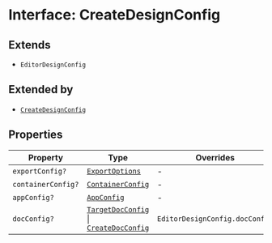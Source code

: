 # Interface: CreateDesignConfig

## Extends

- `EditorDesignConfig`

## Extended by

- [`CreateDesignConfig`](../../../3p/editor/DesignConfig.types/interfaces/create-design-config/index.md)

## Properties

| Property | Type | Overrides | Inherited from |
| ------ | ------ | ------ | ------ |
| `exportConfig?` | [`ExportOptions`](../../../ExportConfig.types/type-aliases/export-options.md) | - | `EditorDesignConfig.exportConfig` |
| `containerConfig?` | [`ContainerConfig`](../../../ContainerConfig.types/type-aliases/container-config.md) | - | `EditorDesignConfig.containerConfig` |
| `appConfig?` | [`AppConfig`](../../AppConfig.types/type-aliases/app-config.md) | - | `EditorDesignConfig.appConfig` |
| `docConfig?` | [`TargetDocConfig`](../../../DesignConfig.types/interfaces/target-doc-config.md) \| [`CreateDocConfig`](../../DocConfig.types/interfaces/create-doc-config.md) | `EditorDesignConfig.docConfig` | - |

